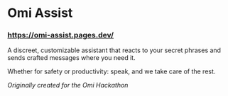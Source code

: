 # Omi Assist

### https://omi-assist.pages.dev/

A discreet, customizable assistant that reacts to your secret phrases and sends crafted messages where you need it. 

Whether for safety or productivity: speak, and we take care of the rest.

_Originally created for the Omi Hackathon_